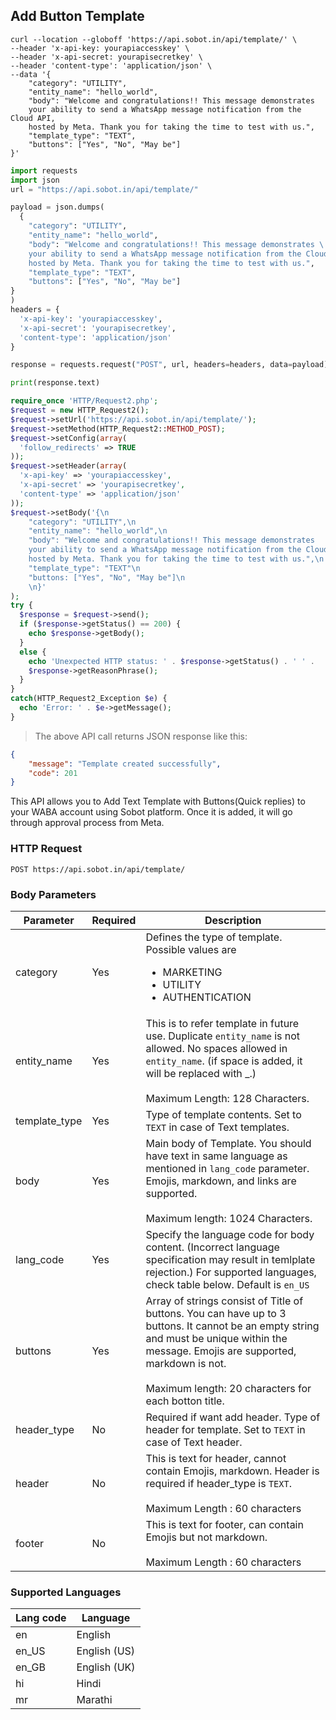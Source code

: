 ## Add Button Template
```shell
curl --location --globoff 'https://api.sobot.in/api/template/' \
--header 'x-api-key: yourapiaccesskey' \
--header 'x-api-secret: yourapisecretkey' \
--header 'content-type': 'application/json' \
--data '{
    "category": "UTILITY",
    "entity_name": "hello_world",
    "body": "Welcome and congratulations!! This message demonstrates 
    your ability to send a WhatsApp message notification from the Cloud API, 
    hosted by Meta. Thank you for taking the time to test with us.",
    "template_type": "TEXT",
    "buttons": ["Yes", "No", "May be"]
}'
```

```python
import requests
import json
url = "https://api.sobot.in/api/template/"

payload = json.dumps(
  {
    "category": "UTILITY",
    "entity_name": "hello_world",
    "body": "Welcome and congratulations!! This message demonstrates \
    your ability to send a WhatsApp message notification from the Cloud API, \
    hosted by Meta. Thank you for taking the time to test with us.",
    "template_type": "TEXT",
    "buttons": ["Yes", "No", "May be"]
}
)
headers = {
  'x-api-key': 'yourapiaccesskey',
  'x-api-secret': 'yourapisecretkey',
  'content-type': 'application/json'
}

response = requests.request("POST", url, headers=headers, data=payload)

print(response.text)
```

```php
require_once 'HTTP/Request2.php';
$request = new HTTP_Request2();
$request->setUrl('https://api.sobot.in/api/template/');
$request->setMethod(HTTP_Request2::METHOD_POST);
$request->setConfig(array(
  'follow_redirects' => TRUE
));
$request->setHeader(array(
  'x-api-key' => 'yourapiaccesskey',
  'x-api-secret' => 'yourapisecretkey',
  'content-type' => 'application/json'
));
$request->setBody('{\n
    "category": "UTILITY",\n
    "entity_name": "hello_world",\n
    "body": "Welcome and congratulations!! This message demonstrates 
    your ability to send a WhatsApp message notification from the Cloud API, 
    hosted by Meta. Thank you for taking the time to test with us.",\n
    "template_type": "TEXT"\n
    "buttons: ["Yes", "No", "May be"]\n
    \n}'
);
try {
  $response = $request->send();
  if ($response->getStatus() == 200) {
    echo $response->getBody();
  }
  else {
    echo 'Unexpected HTTP status: ' . $response->getStatus() . ' ' .
    $response->getReasonPhrase();
  }
}
catch(HTTP_Request2_Exception $e) {
  echo 'Error: ' . $e->getMessage();
}

```

> The above API call returns JSON response like this:

```json
{
    "message": "Template created successfully",
    "code": 201
}
```
This API allows you to Add Text Template with Buttons(Quick replies) to your WABA account using Sobot platform. Once it is added, it will go through approval process from Meta.

### HTTP Request

`POST https://api.sobot.in/api/template/`

### Body Parameters

Parameter | Required | Description |
--------- | ------- | ----------- | 
category | Yes | Defines the type of template. Possible values are <ul><li> MARKETING </li><li>UTILITY</li><li>AUTHENTICATION</li></ul> | 
entity_name | Yes | This is to refer template in future use. Duplicate ```entity_name``` is not allowed. No spaces allowed in ```entity_name```. (if space is added, it will be replaced with _.) <br/> <br/> Maximum Length: 128 Characters. |
template_type | Yes | Type of template contents. Set to ```TEXT``` in case of Text templates. |
body | Yes | Main body of Template. You should have text in same language as mentioned in ```lang_code``` parameter. Emojis, markdown, and links are supported. <br/> <br/> Maximum length: 1024 Characters. |
lang_code | Yes | Specify the language code for body content. (Incorrect language specification may result in temlplate rejection.) For supported languages, check table below. Default is ```en_US``` |
buttons | Yes | Array of strings consist of Title of buttons. You can have up to 3 buttons. It cannot be an empty string and must be unique within the message. Emojis are supported, markdown is not. <br/> <br/>Maximum length: 20 characters for each botton title.
header_type | No | Required if want add header. Type of header for template. Set to ```TEXT``` in case of Text header. |
header | No | This is text for header, cannot contain Emojis, markdown. Header is required if header_type is ```TEXT```. <br/> <br/> Maximum Length : 60 characters |
footer | No | This is text for footer, can contain Emojis but not markdown. <br/> <br/> Maximum Length : 60 characters |

### Supported Languages 
Lang code | Language |
----------|----------|
en | English |
en_US | English (US) |
en_GB | English (UK) |
hi | Hindi |
mr | Marathi |

